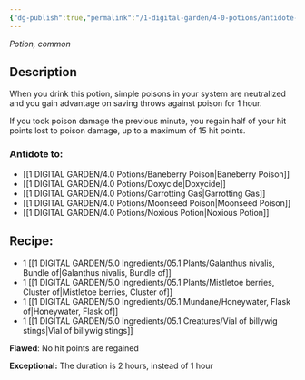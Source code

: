 ```yaml
---
{"dg-publish":true,"permalink":"/1-digital-garden/4-0-potions/antidote-of-common-poisons/","tags":["potion","#yr1","common"]}
---
```


*Potion, common* 

## Description
When you drink this potion, simple poisons in your system are neutralized and you gain advantage on saving throws against poison for 1 hour. 

If you took poison damage the previous minute, you regain half of your hit points lost to poison damage, up to a maximum of 15 hit points.

### Antidote to: 
- [[1 DIGITAL GARDEN/4.0 Potions/Baneberry Poison\|Baneberry Poison]]
- [[1 DIGITAL GARDEN/4.0 Potions/Doxycide\|Doxycide]] 
- [[1 DIGITAL GARDEN/4.0 Potions/Garrotting Gas\|Garrotting Gas]] 
- [[1 DIGITAL GARDEN/4.0 Potions/Moonseed Poison\|Moonseed Poison]]
- [[1 DIGITAL GARDEN/4.0 Potions/Noxious Potion\|Noxious Potion]]

## Recipe:

- 1 [[1 DIGITAL GARDEN/5.0 Ingredients/05.1 Plants/Galanthus nivalis, Bundle of\|Galanthus nivalis, Bundle of]]
- 1 [[1 DIGITAL GARDEN/5.0 Ingredients/05.1 Plants/Mistletoe berries, Cluster of\|Mistletoe berries, Cluster of]]
- 1 [[1 DIGITAL GARDEN/5.0 Ingredients/05.1 Mundane/Honeywater, Flask of\|Honeywater, Flask of]]
- 1 [[1 DIGITAL GARDEN/5.0 Ingredients/05.1 Creatures/Vial of billywig stings\|Vial of billywig stings]]

**Flawed**:
No hit points are regained

**Exceptional:** 
The duration is 2 hours, instead of 1 hour